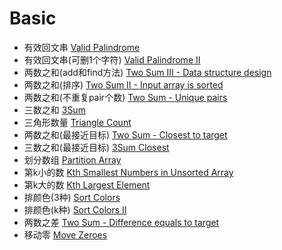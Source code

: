 # Basic
- 有效回文串 [Valid Palindrome](https://www.lintcode.com/problem/415/)   
- 有效回文串(可删1个字符) [Valid Palindrome II](https://www.lintcode.com/problem/891/)   
- 两数之和(add和find方法) [Two Sum III - Data structure design](https://www.lintcode.com/problem/607/)   
- 两数之和(排序) [Two Sum II - Input array is sorted](https://www.lintcode.com/problem/608/)   
- 两数之和(不重复pair个数) [Two Sum - Unique pairs](https://www.lintcode.com/problem/587/)   
- 三数之和 [3Sum](https://www.lintcode.com/problem/57/)   
- 三角形数量 [Triangle Count](https://www.lintcode.com/problem/382/)   
- 两数之和(最接近目标) [Two Sum - Closest to target](https://www.lintcode.com/problem/553/)   
- 三数之和(最接近目标) [3Sum Closest](https://www.lintcode.com/problem/59/)   
- 划分数组 [Partition Array](https://www.lintcode.com/problem/31/)   
- 第k小的数 [Kth Smallest Numbers in Unsorted Array](https://www.lintcode.com/problem/461/)   
- 第k大的数 [Kth Largest Element](https://www.lintcode.com/problem/5/)   
- 排颜色(3种) [Sort Colors](https://www.lintcode.com/problem/148/)   
- 排颜色(k种) [Sort Colors II](https://www.lintcode.com/problem/143/)   
- 两数之差 [Two Sum - Difference equals to target](https://www.lintcode.com/problem/610/)   
- 移动零 [Move Zeroes](https://www.lintcode.com/problem/539/)   
